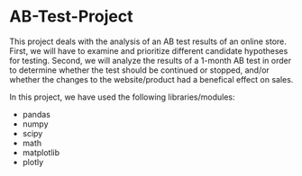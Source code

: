 # AB-Test-Project

This project deals with the analysis of an AB test results of an online store. First, we will have to examine and prioritize different candidate hypotheses for testing. Second, we will analyze the results of a 1-month AB test in order to determine whether the test should be continued or stopped, and/or whether the changes to the website/product had a benefical effect on sales.

In this project, we have used the following libraries/modules:
<ul>
  <li>pandas</li>
  <li>numpy</li>
  <li>scipy</li>
  <li>math</li>
  <li>matplotlib</li>
  <li>plotly</li>
</ul>
